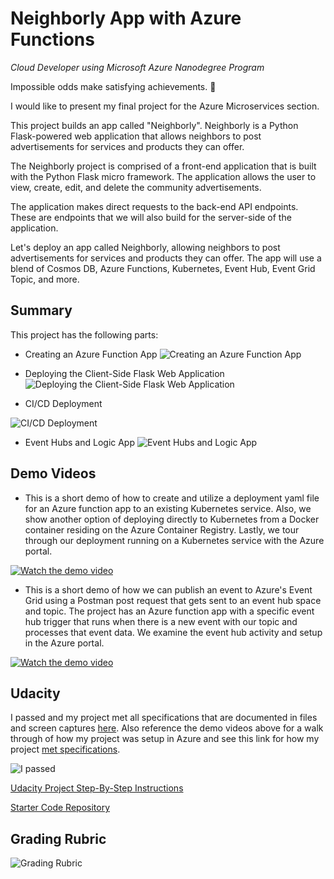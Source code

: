 # Neighborly App with Azure Functions
<i>Cloud Developer using Microsoft Azure Nanodegree Program</i>

Impossible odds make satisfying achievements. 🤯

I would like to present my final project for the Azure Microservices section. 

This project builds an app called "Neighborly". Neighborly is a Python Flask-powered web application that allows neighbors to post advertisements for services and products they can offer.

The Neighborly project is comprised of a front-end application that is built with the Python Flask micro framework. The application allows the user to view, create, edit, and delete the community advertisements.

The application makes direct requests to the back-end API endpoints. These are endpoints that we will also build for the server-side of the application.

Let's deploy an app called Neighborly, allowing neighbors to post advertisements for services and products they can offer. The app will use a blend of Cosmos DB, Azure Functions, Kubernetes, Event Hub, Event Grid Topic, and more.

## Summary

This project has the following parts:

- Creating an Azure Function App
![Creating an Azure Function App](images/part1.jpg)

- Deploying the Client-Side Flask Web Application
![Deploying the Client-Side Flask Web Application](images/part2.jpg)

- CI/CD Deployment

![CI/CD Deployment](images/part3.jpg)

- Event Hubs and Logic App
![Event Hubs and Logic App](images/part4.jpg)

## Demo Videos

- This is a short demo of how to create and utilize a deployment yaml file for an Azure function app to an existing Kubernetes service. Also, we show another option of deploying directly to Kubernetes from a Docker container residing on the Azure Container Registry. Lastly, we tour through our deployment running on a Kubernetes service with the Azure portal.

[![Watch the demo video](/images/HowtoDeployAzureFunctionApptoKubernetesServiceDemoTitle.jpg)](https://www.youtube.com/watch?v=2cij2zvIdXY "Video Demo - How to Deploy Azure Function App to Kubernetes Service Demo")

- This is a short demo of how we can publish an event to Azure's Event Grid using a Postman post request that gets sent to an event hub space and topic. The project has an Azure function app with a specific event hub trigger that runs when there is a new event with our topic and processes that event data. We examine the event hub activity and setup in the Azure portal. 

[![Watch the demo video](/images/EventGridHubAzureFunctionsDemoTitle.jpg)](https://www.youtube.com/watch?v=lbUYQxOyZmQ "Video Demo - Event Grid Hub and Azure Function Project Demo")

## Udacity 

I passed and my project met all specifications that are documented in files and screen captures [here](https://github.com/kathleenwest/azure-microservices-functions-kubernetes-demo-project/tree/main/demo). Also reference the demo videos above for a walk through of how my project was setup in Azure and see this link for how my project [met specifications](images\meetsspecifications.jpg).

![I passed](images/pass.jpg)

[Udacity Project Step-By-Step Instructions](DeployingtheNeighborlyAppwithAzureFunctions.md)

[Starter Code Repository](https://github.com/udacity/nd081-c2-Building-and-deploying-cloud-native-applications-from-scratch-project-starter)

## Grading Rubric

![Grading Rubric](images/rubric.jpg)
